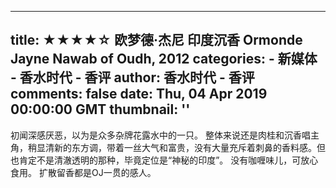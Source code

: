 
---
title: ★★★★☆ 欧梦德·杰尼 印度沉香 Ormonde Jayne Nawab of Oudh, 2012
categories: 
    - 新媒体
    - 香水时代 - 香评
author: 香水时代 - 香评
comments: false
date: Thu, 04 Apr 2019 00:00:00 GMT
thumbnail: ''
---

<div>   
初闻深感厌恶，以为是众多杂牌花露水中的一只。
整体来说还是肉桂和沉香唱主角，稍显清新的东方调，带着一丝大气和富贵，没有大量充斥着刺鼻的香料感。但也肯定不是清澈透明的那种，毕竟定位是“神秘的印度”。
没有咖喱味儿，可放心食用。
扩散留香都是OJ一贯的感人。  
</div>
            
